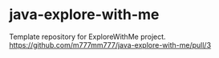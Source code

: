 # java-explore-with-me
Template repository for ExploreWithMe project.
https://github.com/m777mm777/java-explore-with-me/pull/3
